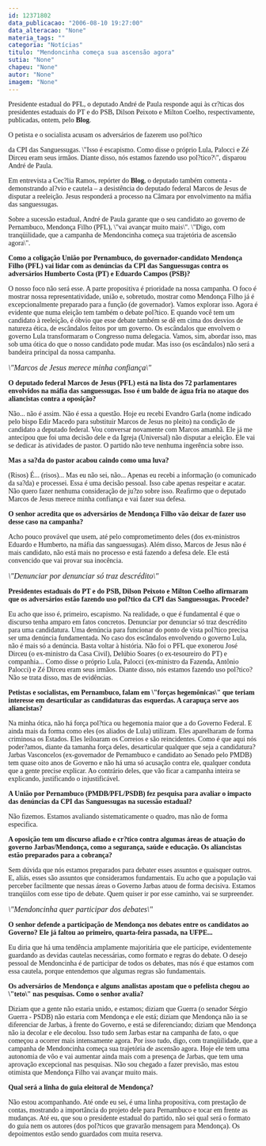 ```yaml
---
id: 12371802
data_publicacao: "2006-08-10 19:27:00"
data_alteracao: "None"
materia_tags: ""
categoria: "Notícias"
titulo: "Mendoncinha começa sua ascensão agora"
sutia: "None"
chapeu: "None"
autor: "None"
imagem: "None"
---
```

<p><P><FONT face=Verdana>Presidente estadual do PFL, o deputado André de Paula responde aqui às cr?ticas dos presidentes estaduais do PT e do PSB, Dilson Peixoto e Milton Coelho, respectivamente, publicadas, ontem, pelo <B>Blog</B>. </FONT></P></p>
<p><P><FONT face=Verdana>O petista e o socialista acusam os adversários de fazerem uso pol?tico</p>
<p> da CPI das Sanguessugas. \"Isso é escapismo.&nbsp;Como disse o próprio Lula, Palocci e Zé Dirceu eram seus irmãos. Diante disso, nós estamos fazendo uso pol?tico?\", disparou André de Paula. </FONT></P></p>
<p><P><FONT face=Verdana>Em entrevista a Cec?lia Ramos, repórter do <STRONG>Blog</STRONG>, o deputado também comenta - demonstrando al?vio e cautela – a desistência do deputado federal Marcos de Jesus de disputar a reeleição. Jesus responderá a processo na Câmara por envolvimento na máfia das sanguessugas.</FONT></P></p>
<p><P><FONT face=Verdana>Sobre a sucessão estadual, André de Paula garante que o seu candidato ao governo de Pernambuco, Mendonça Filho (PFL), \"vai avançar muito mais\". \"Digo, com tranqüilidade, que a campanha de Mendoncinha começa sua trajetória de ascensão agora\".</FONT></P><B></p>
<p><P><FONT face=Verdana>Como a coligação União por Pernambuco, do governador-candidato Mendonça Filho (PFL) vai lidar com as denúncias da CPI das Sanguessugas contra os adversários Humberto Costa (PT) e Eduardo Campos (PSB)?</FONT></P></B></p>
<p><P><FONT face=Verdana>O nosso foco não será esse. A parte propositiva é prioridade na nossa campanha. O foco é mostrar nossa representatividade, união e, sobretudo, mostrar como Mendonça Filho já é excepcionalmente preparado para a função (de governador). Vamos explorar isso. Agora é evidente que numa eleição tem também o debate pol?tico. E quando você tem um candidato à reeleição, é óbvio que esse debate também se dê em cima dos desvios de natureza ética, de escândalos feitos por um governo. Os escândalos que envolvem o governo Lula transformaram o Congresso numa delegacia. Vamos, sim, abordar isso, mas sob uma ótica do que o nosso candidato pode mudar. Mas isso (os escândalos) não será a bandeira principal da nossa campanha.<BR></FONT></P></p>
<p><P><FONT face=Verdana size=3><EM>\"Marcos de Jesus merece minha confiança\"<BR></EM></FONT></P><B></p>
<p><P><FONT face=Verdana>O deputado federal Marcos de Jesus (PFL) está na lista dos 72 parlamentares envolvidos na máfia das sanguessugas. Isso é um balde de água fria no ataque dos aliancistas contra a oposição? </FONT></P></B></p>
<p><P><FONT face=Verdana>Não... não é assim. Não é essa a questão. Hoje eu recebi Evandro Garla (nome indicado pelo bispo Edir Macedo para substituir Marcos de Jesus no pleito) na condição de candidato a deputado federal. Vou conversar novamente com Marcos amanhã. Ele já me antecipou que foi uma decisão dele e da Igreja (Universal) não disputar a eleição. Ele vai se dedicar às atividades de pastor. O partido não teve nenhuma ingerência sobre isso.</FONT></P><B></p>
<p><P><FONT face=Verdana>Mas a sa?da do pastor acabou caindo como uma luva?</FONT></P></B></p>
<p><P><FONT face=Verdana>(Risos) É... (risos)... Mas eu não sei, não... Apenas eu recebi a informação (o comunicado da sa?da) e processei. Essa é uma decisão pessoal. Isso cabe apenas respeitar e acatar. Não quero fazer nenhuma consideração de ju?zo sobre isso. Reafirmo que o deputado Marcos de Jesus merece minha confiança e vai fazer sua defesa. </FONT></P><B></p>
<p><P><FONT face=Verdana>O senhor acredita que os adversários de Mendonça Filho vão deixar de fazer uso desse caso na campanha?</FONT></P></B></p>
<p><P><FONT face=Verdana>Acho pouco provável que usem, até pelo comprometimento deles (dos ex-ministros Eduardo e Humberto, na máfia das sanguessugas). Além disso, Marcos de Jesus não é mais candidato, não está mais no processo e está fazendo a defesa dele. Ele está convencido que vai provar sua inocência.<BR></FONT></P></p>
<p><P><FONT face=Verdana size=3><EM>\"Denunciar por denunciar só traz descrédito\"<BR></EM></FONT></P><B></p>
<p><P><FONT face=Verdana>Presidentes estaduais do PT e do PSB, Dilson Peixoto e Milton Coelho afirmaram que os adversários estão fazendo uso pol?tico da CPI das Sanguessugas. Procede?</FONT></P></B></p>
<p><P><FONT face=Verdana>Eu acho que isso é, primeiro, escapismo. Na realidade, o que é fundamental é que o discurso tenha amparo em fatos concretos. Denunciar por denunciar só traz descrédito para uma candidatura. Uma denúncia para funcionar do ponto de vista pol?tico precisa ser uma denúncia fundamentada. No caso dos escândalos envolvendo o governo Lula, não é mais só a denúncia. Basta voltar à história. Não foi o PFL que exonerou José Dirceu (o ex-ministro da Casa Civil), Delúbio Soares (o ex-tesoureiro do PT) e companhia... Como disse o próprio Lula, Palocci (ex-ministro da Fazenda, Antônio Palocci) e Zé Dirceu eram seus irmãos. Diante disso, nós estamos fazendo uso pol?tico? Não se trata disso, mas de evidências. </FONT></P><B></p>
<p><P><FONT face=Verdana>Petistas e socialistas, em Pernambuco, falam em \"forças hegemônicas\" que teriam interesse em desarticular as candidaturas das esquerdas. A carapuça serve aos aliancistas?</FONT></P></B></p>
<p><P><FONT face=Verdana>Na minha ótica, não há força pol?tica ou hegemonia maior que a do Governo Federal. E ainda mais da forma como eles (os aliados de Lula) utilizam. Eles aparelharam de forma criminosa os Estados. Eles leiloaram os Correios e são reincidentes. Como é que aqui nós poder?amos, diante da tamanha força deles, desarticular qualquer que seja a candidatura? Jarbas Vasconcelos (ex-governador de Pernambuco e candidato ao Senado pelo PMDB) tem quase oito anos de Governo e não há uma só acusação contra ele, qualquer conduta que a gente precise explicar. Ao contrário deles, que vão ficar a campanha inteira se explicando, justificando o injustificável. </FONT></P><B></p>
<p><P><FONT face=Verdana>A União por Pernambuco (PMDB/PFL/PSDB) fez pesquisa para avaliar o impacto das denúncias da CPI das Sanguessugas na sucessão estadual?</FONT></P></B></p>
<p><P><FONT face=Verdana>Não fizemos. Estamos avaliando sistematicamente o quadro, mas não de forma especifica.</FONT></P></p>
<p><P><B><FONT face=Verdana>A oposição tem um discurso afiado e cr?tico contra algumas áreas de atuação do governo Jarbas/Mendonça, como a segurança, saúde e educação. Os aliancistas estão preparados para a cobrança? </FONT></P></B></p>
<p><P><FONT face=Verdana>Sem dúvida que nós estamos preparados para debater esses assuntos e quaisquer outros. E, aliás, esses são assuntos que consideramos fundamentais. Eu acho que a população vai perceber facilmente que nessas áreas o Governo Jarbas atuou de forma decisiva. Estamos tranqüilos com esse tipo de debate. Quem quiser ir por esse caminho, vai se surpreender.<BR></FONT></P></p>
<p><P><FONT face=Verdana size=3><EM>\"Mendoncinha&nbsp;quer participar dos debates\"<BR></EM></FONT></P><B></p>
<p><P><FONT face=Verdana>O senhor defende a participação de Mendonça nos debates entre os candidatos ao Governo? Ele já faltou ao primeiro, quarta-feira passada, na UFPE...</FONT></P></B></p>
<p><P><FONT face=Verdana>Eu diria que há uma tendência amplamente majoritária que ele participe, evidentemente guardando as devidas cautelas necessárias, como formato e regras do debate. O desejo pessoal de Mendoncinha é de participar de todos os debates, mas nós é que estamos com essa cautela, porque entendemos que algumas regras são fundamentais. </FONT></P><B></p>
<p><P><FONT face=Verdana>Os adversários de Mendonça e alguns analistas apostam que o pefelista chegou ao \"teto\" nas pesquisas. Como o senhor avalia?</FONT></B><FONT face=Verdana> </FONT></P></p>
<p><P><FONT face=Verdana>Diziam que a gente não estaria unido, e estamos; diziam que Guerra (o senador Sérgio Guerra - PSDB) não estaria com Mendonça e ele está; diziam que Mendonça não ia se diferenciar de Jarbas, à frente do Governo, e está se diferenciando; diziam que Mendonça não ia decolar e ele decolou. Isso tudo sem Jarbas estar na campanha de fato, o que começou a ocorrer mais intensamente agora. Por isso tudo, digo, com tranqüilidade, que a campanha de Mendoncinha começa sua trajetória de ascensão agora. Hoje ele tem uma autonomia de vôo e vai aumentar ainda mais com a presença de Jarbas, que tem uma aprovação excepcional nas pesquisas. Não sou chegado a fazer previsão, mas estou otimista que Mendonça Filho vai avançar muito mais.</FONT></P><B></p>
<p><P><FONT face=Verdana>Qual será a linha do guia eleitoral de Mendonça?</FONT></P></B></p>
<p><P><FONT face=Verdana>Não estou acompanhando. Até onde eu sei, é uma linha propositiva, com prestação de contas, mostrando a importância do projeto dele para Pernambuco e tocar em frente as mudanças. Até eu, que sou o presidente estadual do partido, não sei qual será o formato do guia nem os autores (dos pol?ticos que gravarão mensagem para Mendonça). Os depoimentos estão sendo guardados com muita reserva.</FONT></P> </p>
